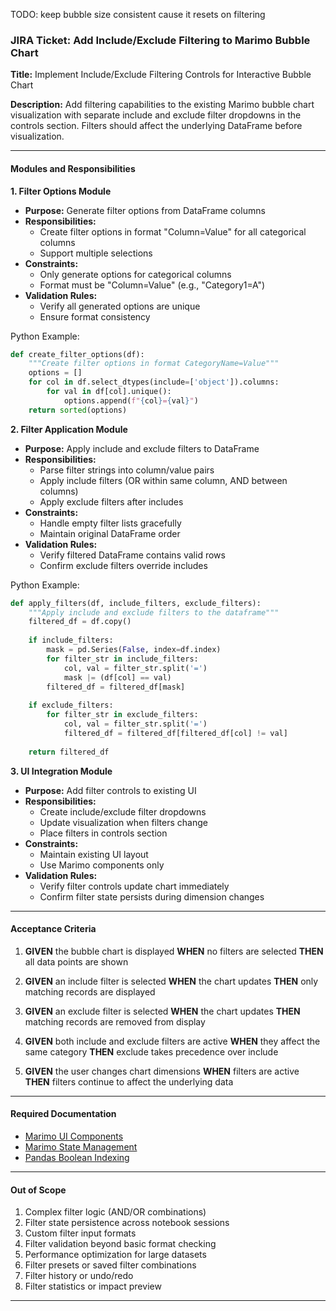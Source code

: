 TODO: keep bubble size consistent cause it resets on filtering

### JIRA Ticket: Add Include/Exclude Filtering to Marimo Bubble Chart

**Title:** Implement Include/Exclude Filtering Controls for Interactive Bubble Chart

**Description:** Add filtering capabilities to the existing Marimo bubble chart visualization with separate include and exclude filter dropdowns in the controls section. Filters should affect the underlying DataFrame before visualization.

---

#### Modules and Responsibilities

**1. Filter Options Module**
- **Purpose:** Generate filter options from DataFrame columns
- **Responsibilities:**
  - Create filter options in format "Column=Value" for all categorical columns
  - Support multiple selections
- **Constraints:**
  - Only generate options for categorical columns
  - Format must be "Column=Value" (e.g., "Category1=A")
- **Validation Rules:**
  - Verify all generated options are unique
  - Ensure format consistency

Python Example:
```python
def create_filter_options(df):
    """Create filter options in format CategoryName=Value"""
    options = []
    for col in df.select_dtypes(include=['object']).columns:
        for val in df[col].unique():
            options.append(f"{col}={val}")
    return sorted(options)
```

**2. Filter Application Module**
- **Purpose:** Apply include and exclude filters to DataFrame
- **Responsibilities:**
  - Parse filter strings into column/value pairs
  - Apply include filters (OR within same column, AND between columns)
  - Apply exclude filters after includes
- **Constraints:**
  - Handle empty filter lists gracefully
  - Maintain original DataFrame order
- **Validation Rules:**
  - Verify filtered DataFrame contains valid rows
  - Confirm exclude filters override includes

Python Example:
```python
def apply_filters(df, include_filters, exclude_filters):
    """Apply include and exclude filters to the dataframe"""
    filtered_df = df.copy()
    
    if include_filters:
        mask = pd.Series(False, index=df.index)
        for filter_str in include_filters:
            col, val = filter_str.split('=')
            mask |= (df[col] == val)
        filtered_df = filtered_df[mask]
    
    if exclude_filters:
        for filter_str in exclude_filters:
            col, val = filter_str.split('=')
            filtered_df = filtered_df[filtered_df[col] != val]
            
    return filtered_df
```

**3. UI Integration Module**
- **Purpose:** Add filter controls to existing UI
- **Responsibilities:**
  - Create include/exclude filter dropdowns
  - Update visualization when filters change
  - Place filters in controls section
- **Constraints:**
  - Maintain existing UI layout
  - Use Marimo components only
- **Validation Rules:**
  - Verify filter controls update chart immediately
  - Confirm filter state persists during dimension changes

---

#### Acceptance Criteria

1. **GIVEN** the bubble chart is displayed
   **WHEN** no filters are selected
   **THEN** all data points are shown

2. **GIVEN** an include filter is selected
   **WHEN** the chart updates
   **THEN** only matching records are displayed

3. **GIVEN** an exclude filter is selected
   **WHEN** the chart updates
   **THEN** matching records are removed from display

4. **GIVEN** both include and exclude filters are active
   **WHEN** they affect the same category
   **THEN** exclude takes precedence over include

5. **GIVEN** the user changes chart dimensions
   **WHEN** filters are active
   **THEN** filters continue to affect the underlying data

---

#### Required Documentation
- [Marimo UI Components](https://docs.marimo.io/api/inputs.html)
- [Marimo State Management](https://docs.marimo.io/guides/state.html)
- [Pandas Boolean Indexing](https://pandas.pydata.org/docs/user_guide/indexing.html#boolean-indexing)

---

#### Out of Scope
1. Complex filter logic (AND/OR combinations)
2. Filter state persistence across notebook sessions
3. Custom filter input formats
4. Filter validation beyond basic format checking
5. Performance optimization for large datasets
6. Filter presets or saved filter combinations
7. Filter history or undo/redo
8. Filter statistics or impact preview

---

